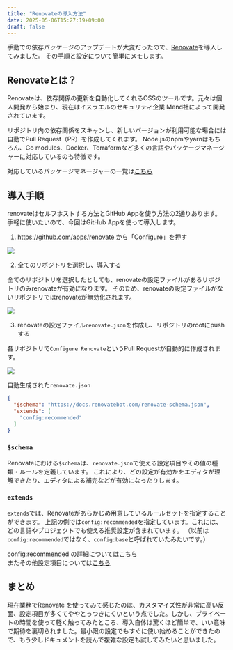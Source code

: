 ```yaml
---
title: "Renovateの導入方法"
date: 2025-05-06T15:27:19+09:00
draft: false
---
```


手動での依存パッケージのアップデートが大変だったので、[Renovate](https://docs.renovatebot.com/)を導入してみました。
その手順と設定について簡単にメモします。

## Renovateとは？

Renovateは、依存関係の更新を自動化してくれるOSSのツールです。元々は個人開発から始まり、現在はイスラエルのセキュリティ企業 Mend社によって開発されています。

リポジトリ内の依存関係をスキャンし、新しいバージョンが利用可能な場合には自動でPull Request（PR）を作成してくれます。
Node.jsのnpmやyarnはもちろん、Go modules、Docker、Terraformなど多くの言語やパッケージマネージャーに対応しているのも特徴です。

対応しているパッケージマネージャーの一覧は[こちら](https://docs.renovatebot.com/modules/manager/#supported-managers)

## 導入手順

renovateはセルフホストする方法とGitHub Appを使う方法の2通りあります。手軽に使いたいので、今回はGitHub Appを使って導入します。

1. https://github.com/apps/renovate から「Configure」を押す

![](/images/install-renovate/configure.png)

2. 全てのリポジトリを選択し、導入する

全てのリポジトリを選択したとしても、renovateの設定ファイルがあるリポジトリのみrenovateが有効になります。
そのため、renovateの設定ファイルがないリポジトリではrenovateが無効化されます。

![](/images/install-renovate/repository-access.png)

3. renovateの設定ファイル`renovate.json`を作成し、リポジトリのrootにpushする

各リポジトリで`Configure Renovate`というPull Requestが自動的に作成されます。

![](/images/install-renovate/configure-renovate.png)

自動生成された`renovate.json`
```json
{
  "$schema": "https://docs.renovatebot.com/renovate-schema.json",
  "extends": [
    "config:recommended"
  ]
}
```

### `$schema`

Renovateにおける`$schema`は、`renovate.json`で使える設定項目やその値の種類・ルールを定義しています。
これにより、どの設定が有効かをエディタが理解できたり、エディタによる補完などが有効になったりします。

### `extends`

`extends`では、Renovateがあらかじめ用意しているルールセットを指定することができます。
上記の例では`config:recommended`を指定しています。これには、どの言語やプロジェクトでも使える推奨設定が含まれています。
（以前は`config:recommended`ではなく、`config:base`と呼ばれていたみたいです。）

config:recommended の詳細については[こちら](https://docs.renovatebot.com/presets-config/#configrecommended) \
またその他設定項目については[こちら](https://docs.renovatebot.com/configuration-options/)

## まとめ

現在業務でRenovate を使ってみて感じたのは、カスタマイズ性が非常に高い反面、設定項目が多くてややとっつきにくいという点でした。しかし、プライベートの時間を使って軽く触ってみたところ、導入自体は驚くほど簡単で、いい意味で期待を裏切られました。最小限の設定でもすぐに使い始めることができたので、もう少しドキュメントを読んで複雑な設定も試してみたいと思いました。
